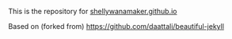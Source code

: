 This is the repository for [shellywanamaker.github.io](shellywanamaker.github.io)

Based on (forked from) https://github.com/daattali/beautiful-jekyll
